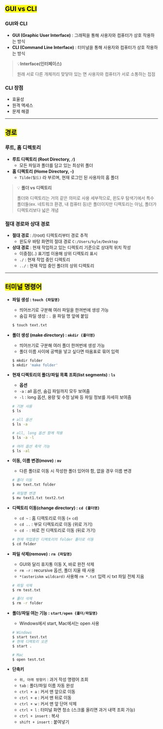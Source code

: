 ## <mark color="#fbc956">GUI vs CLI</mark>

### **GUI와 CLI**

- **GUI (Graphic User Interface)** : 그래픽을 통해 사용자와 컴퓨터가 상호 작용하는 방식
- **CLI (Command Line Interface)** : 터미널을 통해 사용자와 컴퓨터가 상호 작용하는 방식

> 💡**Interface(인터페이스)**
>
> 원래 서로 다른 개체끼리 맞닿아 있는 면
> 사용자와 컴퓨터가 서로 소통하는 접점

### CLI 장점

- 효율성
- 원격 액세스
- 문제 해결

---

## <mark color="#fbc956">경로</mark>

### 루트, 홈 디렉토리

- **루트 디렉토리 (Root Directory, `/`)**
  - 모든 파일과 폴더를 담고 있는 최상위 폴더
- **홈 디렉토리 (Home Directory, `~`)**
  - `Tilde(틸드)` 라 부르며, 현재 로그인 된 사용자의 홈 폴더

> 💡 **폴더 vs 디렉토리**
>
> 폴더와 디렉토리는 거의 같은 의미로 사용
> 세부적으로, 윈도우 탐색기에서 특수 폴더들(ex. 네트워크 환경, 내 컴퓨터 등)은 폴더이지만 디렉토리는 아님, 폴더가 디렉토리보다 넓은 개념

### 절대 경로와 상대 경로

- **절대 경로** : /(root) 디렉토리부터 경로 추적
  - 윈도우 바탕 화면의 절대 경로 `C:/Users/kyle/Desktop`
- **상대 경로** : 현재 작업하고 있는 디렉토리 기준으로 상대적 위치 작성
  - 이중점(..) 표기법 이용해 상위 디렉토리 표시
  - `./` : 현재 작업 중인 디렉토리
  - `../` : 현재 작업 중인 폴더의 상위 디렉토리

---

## <mark color="#fbc956">터미널 명령어</mark>

- **파일 생성 : `touch {파일명}`**
  - 띄어쓰기로 구분해 여러 파일을 한꺼번에 생성 가능
  - 숨김 파일 생성 : `.` 을 파일 명 앞에 붙임
  ```bash
  $ touch text.txt
  ```
- **폴더 생성 (make directory) : `mkdir {폴더명}`**
  - 띄어쓰기로 구분해 여러 폴더 한꺼번에 생성 가능
  - 폴더 이름 사이에 공백을 넣고 싶다면 따옴표로 묶어 입력
  ```bash
  $ mkdir folder
  $ mkdir 'make folder'
  ```
- **현재 디렉토리의 폴더/파일 목록 조회(list segments) : `ls`**

  - **옵션**
  - `-a` : all 옵션, 숨김 파일까지 모두 보여줌
  - `-l` : long 옵션, 용량 및 수정 날짜 등 파일 정보를 자세히 보여줌

  ```bash
  # 기본 사용
  $ ls

  # all 옵션
  $ ls -a

  # all, long 옵션 함께 적용
  $ ls -a -l

  # 여러 옵션 축약 가능
  $ ls -al
  ```

- **이동, 이름 변경(move) : `mv`**

  - 다른 폴더로 이동 시 작성한 폴더 있어야 함, 없을 경우 이름 변경

  ```bash
  # 폴더 이동
  $ mv text.txt folder

  # 파일명 변경
  $ mv text1.txt text2.txt
  ```

- **디렉토리 이동(change directory) : `cd {폴더명}`**
  - `cd ~` : 홈 디렉토리로 이동 (= `cd`)
  - `cd ..` : 부모 디렉토리로 이동 (위로 가기)
  - `cd -` : 바로 전 디렉토리로 이동 (뒤로 가기)
  ```bash
  # 현재 작업중인 디렉토리의 folder 폴더로 이동
  $ cd folder
  ```
- **파일 삭제(remove) : `rm {파일명}`**

  - GUI와 달리 휴지통 이동 X, 바로 완전 삭제
  - `rm -r` : recursive 옵션, 폴더 지울 때 사용
  - `*(asteriskm wildcard)` 사용해 `rm *.txt` 입력 시 txt 파일 전체 지움

  ```bash
  # 파일 삭제
  $ rm test.txt

  # 폴더 삭제
  $ rm -r folder
  ```

- **폴더/파일 여는 기능 : `start/open {폴더/파일명}`**

  - Windows에서 start, Mac에서는 open 사용

  ```bash
  # Windows
  $ start test.txt
  # 현재 디렉토리 오픈
  $ start .

  # Mac
  $ open test.txt
  ```

- **단축키**
  - `위, 아래 방향키` : 과거 작성 명령어 조회
  - `tab` : 폴더/파일 이름 자동 완성
  - `ctrl + a` : 커서 맨 앞으로 이동
  - `ctrl + e` : 커서 맨 뒤로 이동
  - `ctrl + w` : 커서 맨 앞 단어 삭제
  - `ctrl + l` : 터미널 화면 청소 (스크롤 올리면 과거 내역 조회 가능)
  - `ctrl + insert` : 복사
  - `shift + insert` : 붙여넣기
